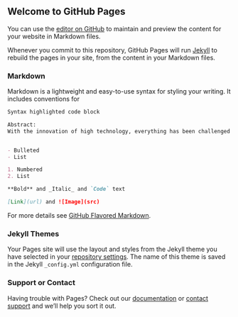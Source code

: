 ## Welcome to GitHub Pages

You can use the [editor on GitHub](https://github.com/rrrdong/applied-project/edit/master/README.md) to maintain and preview the content for your website in Markdown files.

Whenever you commit to this repository, GitHub Pages will run [Jekyll](https://jekyllrb.com/) to rebuild the pages in your site, from the content in your Markdown files.

### Markdown

Markdown is a lightweight and easy-to-use syntax for styling your writing. It includes conventions for

```markdown
Syntax highlighted code block

Abstract: 
With the innovation of high technology, everything has been challenged in our daily life. AlphaGo beat the No. 1 WeiQi player shocked the whole world and everyone are curious about what could be happing tomorrow. There is no difference in fashion industry. Google presented a data-driven dress concept that will use a data set to design the best dress for the owner. It will shake the most traditional retail industry and the clothing manufacture industry. In this paper, fashion supply chain management will be studied since it is the foundation of clothing retail and a more in-depth analysis on the insider look of the fast fashion industry. Fast fashion become the biggest driven of the growth in fashion industry in the past decade. Also, the proposed research topic on trending technology in fashion supply chain management will be discussed in detail in the second half of this paper. 


- Bulleted
- List

1. Numbered
2. List

**Bold** and _Italic_ and `Code` text

[Link](url) and ![Image](src)
```

For more details see [GitHub Flavored Markdown](https://guides.github.com/features/mastering-markdown/).

### Jekyll Themes

Your Pages site will use the layout and styles from the Jekyll theme you have selected in your [repository settings](https://github.com/rrrdong/applied-project/settings). The name of this theme is saved in the Jekyll `_config.yml` configuration file.

### Support or Contact

Having trouble with Pages? Check out our [documentation](https://help.github.com/categories/github-pages-basics/) or [contact support](https://github.com/contact) and we’ll help you sort it out.
